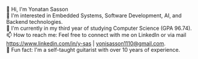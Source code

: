 👋 Hi, I'm Yonatan Sasson<br /> 
👀 I'm interested in Embedded Systems, Software Development, AI, and Backend technologies.<br /> 
🌱 I'm currently in my third year of studying Computer Science (GPA 96.74).<br /> 
📫 How to reach me: Feel free to connect with me on LinkedIn or via mail<br />
https://www.linkedin.com/in/y-sas | yonisasson1110@gmail.com.<br /> 
🎸 Fun fact: I'm a self-taught guitarist with over 10 years of experience.

<!---
YonatanSas/YonatanSas is a ✨ special ✨ repository because its `README.md` (this file) appears on your GitHub profile.
You can click the Preview link to take a look at your changes.
--->
